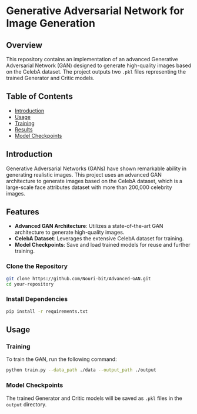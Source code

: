 # Generative Adversarial Network for Image Generation

## Overview

This repository contains an implementation of an advanced Generative Adversarial Network (GAN) designed to generate high-quality images based on the CelebA dataset. The project outputs two `.pkl` files representing the trained Generator and Critic models.

## Table of Contents
- [Introduction](#introduction)
- [Usage](#usage)
- [Training](#training)
- [Results](#results)
- [Model Checkpoints](#model-checkpoints)

## Introduction

Generative Adversarial Networks (GANs) have shown remarkable ability in generating realistic images. This project uses an advanced GAN architecture to generate images based on the CelebA dataset, which is a large-scale face attributes dataset with more than 200,000 celebrity images.

## Features

- **Advanced GAN Architecture**: Utilizes a state-of-the-art GAN architecture to generate high-quality images.
- **CelebA Dataset**: Leverages the extensive CelebA dataset for training.
- **Model Checkpoints**: Save and load trained models for reuse and further training.

### Clone the Repository

```bash
git clone https://github.com/Nouri-bit/Advanced-GAN.git
cd your-repository
```

### Install Dependencies

```bash
pip install -r requirements.txt
```

## Usage


### Training

To train the GAN, run the following command:

```bash
python train.py --data_path ./data --output_path ./output
```

### Model Checkpoints

The trained Generator and Critic models will be saved as `.pkl` files in the `output` directory.

